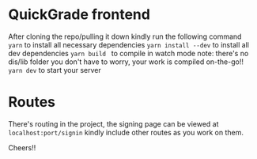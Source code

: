 # QuickGrade frontend
After cloning the repo/pulling it down kindly run the following command 
`yarn` to install all necessary dependencies
`yarn install --dev` to install all dev dependencies
`yarn build ` to compile in watch mode
note: there's no dis/lib folder you don't have to worry, your work is compiled on-the-go!!
`yarn dev` to start your server


# Routes
There's routing in the project, the signing page can be viewed at `localhost:port/signin`
kindly include other routes as you work on them.

Cheers!!

